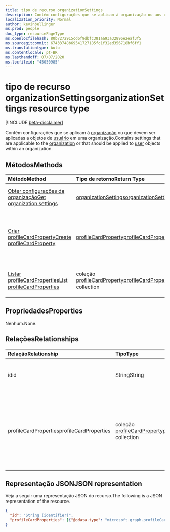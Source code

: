 ```yaml
---
title: tipo de recurso organizationSettings
description: Contém configurações que se aplicam à organização ou aos objetos de usuário dentro dela.
localization_priority: Normal
author: kevinbellinger
ms.prod: people
doc_type: resourcePageType
ms.openlocfilehash: 80b7272915cd6f9dbfc381aa93a32896e2eaf3f5
ms.sourcegitcommit: 67433748b69541727185fc1f32ed356718bf6ff1
ms.translationtype: Auto
ms.contentlocale: pt-BR
ms.lasthandoff: 07/07/2020
ms.locfileid: "45050985"
---
```

# <a name="organizationsettings-resource-type"></a><span data-ttu-id="f3458-103">tipo de recurso organizationSettings</span><span class="sxs-lookup"><span data-stu-id="f3458-103">organizationSettings resource type</span></span>

[!INCLUDE [beta-disclaimer](../../includes/beta-disclaimer.md)]

<span data-ttu-id="f3458-104">Contém configurações que se aplicam à [organização](organization.md) ou que devem ser aplicadas a objetos de [usuário](user.md) em uma organização.</span><span class="sxs-lookup"><span data-stu-id="f3458-104">Contains settings that are applicable to the [organization](organization.md) or that should be applied to [user](user.md) objects within an organization.</span></span>

## <a name="methods"></a><span data-ttu-id="f3458-105">Métodos</span><span class="sxs-lookup"><span data-stu-id="f3458-105">Methods</span></span>

| <span data-ttu-id="f3458-106">Método</span><span class="sxs-lookup"><span data-stu-id="f3458-106">Method</span></span>       | <span data-ttu-id="f3458-107">Tipo de retorno</span><span class="sxs-lookup"><span data-stu-id="f3458-107">Return Type</span></span> | <span data-ttu-id="f3458-108">Descrição</span><span class="sxs-lookup"><span data-stu-id="f3458-108">Description</span></span> |
|:-------------|:------------|:------------|
| [<span data-ttu-id="f3458-109">Obter configurações da organização</span><span class="sxs-lookup"><span data-stu-id="f3458-109">Get organization settings</span></span>](../api/organizationsettings-get.md) | [<span data-ttu-id="f3458-110">organizationSettings</span><span class="sxs-lookup"><span data-stu-id="f3458-110">organizationSettings</span></span>](organizationsettings.md) | <span data-ttu-id="f3458-111">Leia o objeto de configurações da organização.</span><span class="sxs-lookup"><span data-stu-id="f3458-111">Read the organization settings object.</span></span> |
| [<span data-ttu-id="f3458-112">Criar profileCardProperty</span><span class="sxs-lookup"><span data-stu-id="f3458-112">Create profileCardProperty</span></span>](../api/organizationsettings-post-profilecardproperties.md) | [<span data-ttu-id="f3458-113">profileCardProperty</span><span class="sxs-lookup"><span data-stu-id="f3458-113">profileCardProperty</span></span>](profilecardproperty.md) | <span data-ttu-id="f3458-114">Crie um novo profileCardProperty postando na coleção profileCardProperties.</span><span class="sxs-lookup"><span data-stu-id="f3458-114">Create a new profileCardProperty by posting to the profileCardProperties collection.</span></span> |
| [<span data-ttu-id="f3458-115">Listar profileCardProperties</span><span class="sxs-lookup"><span data-stu-id="f3458-115">List profileCardProperties</span></span>](../api/organizationsettings-list-profilecardproperties.md) | <span data-ttu-id="f3458-116">coleção [profileCardProperty](profilecardproperty.md)</span><span class="sxs-lookup"><span data-stu-id="f3458-116">[profileCardProperty](profilecardproperty.md) collection</span></span> | <span data-ttu-id="f3458-117">Obtenha uma coleção de objetos profileCardProperty.</span><span class="sxs-lookup"><span data-stu-id="f3458-117">Get a profileCardProperty object collection.</span></span> |

## <a name="properties"></a><span data-ttu-id="f3458-118">Propriedades</span><span class="sxs-lookup"><span data-stu-id="f3458-118">Properties</span></span>

<span data-ttu-id="f3458-119">Nenhum.</span><span class="sxs-lookup"><span data-stu-id="f3458-119">None.</span></span>

## <a name="relationships"></a><span data-ttu-id="f3458-120">Relações</span><span class="sxs-lookup"><span data-stu-id="f3458-120">Relationships</span></span>

| <span data-ttu-id="f3458-121">Relação</span><span class="sxs-lookup"><span data-stu-id="f3458-121">Relationship</span></span> | <span data-ttu-id="f3458-122">Tipo</span><span class="sxs-lookup"><span data-stu-id="f3458-122">Type</span></span>        | <span data-ttu-id="f3458-123">Descrição</span><span class="sxs-lookup"><span data-stu-id="f3458-123">Description</span></span> |
|:-------------|:------------|:------------|
|<span data-ttu-id="f3458-124">id</span><span class="sxs-lookup"><span data-stu-id="f3458-124">id</span></span> |<span data-ttu-id="f3458-125">String</span><span class="sxs-lookup"><span data-stu-id="f3458-125">String</span></span>| <span data-ttu-id="f3458-126">ID do objeto de configurações da organização.</span><span class="sxs-lookup"><span data-stu-id="f3458-126">Id of the settings object for the organization.</span></span> |
|<span data-ttu-id="f3458-127">profileCardProperties</span><span class="sxs-lookup"><span data-stu-id="f3458-127">profileCardProperties</span></span>|<span data-ttu-id="f3458-128">coleção [profileCardProperty](profilecardproperty.md)</span><span class="sxs-lookup"><span data-stu-id="f3458-128">[profileCardProperty](profilecardproperty.md) collection</span></span>| <span data-ttu-id="f3458-129">Contém uma coleção das propriedades que um administrador definiu como visível no cartão de perfil do M365.</span><span class="sxs-lookup"><span data-stu-id="f3458-129">Contains a collection of the properties an administrator has defined as visible on the M365 Profile Card.</span></span> |

## <a name="json-representation"></a><span data-ttu-id="f3458-130">Representação JSON</span><span class="sxs-lookup"><span data-stu-id="f3458-130">JSON representation</span></span>

<span data-ttu-id="f3458-131">Veja a seguir uma representação JSON do recurso.</span><span class="sxs-lookup"><span data-stu-id="f3458-131">The following is a JSON representation of the resource.</span></span>

<!-- {
  "blockType": "resource",
  "optionalProperties": [

  ],
  "@odata.type": "microsoft.graph.organizationSettings",
  "baseType": "",
  "keyProperty": "id"
}-->

```json
{
  "id": "String (identifier)",
  "profileCardProperties": [{"@odata.type": "microsoft.graph.profileCardProperty"}]
}
```

<!-- uuid: 16cd6b66-4b1a-43a1-adaf-3a886856ed98
2019-02-04 14:57:30 UTC -->
<!-- {
  "type": "#page.annotation",
  "description": "organizationSettings resource",
  "keywords": "",
  "section": "documentation",
  "tocPath": ""
}-->
